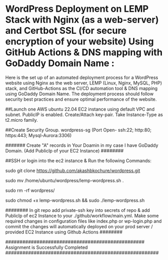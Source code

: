 # WordPress Deployment on LEMP Stack with Nginx (as a web-server) and Certbot SSL (for secure encryption of your website) Using GitHub Actions & DNS mapping with GoDaddy Domain Name :




Here is the set up of an automated deployment process for a WordPress website using Nginx as the web server, LEMP (Linux, Nginx, MySQL, PHP) stack, and GitHub-Actions as the CI/CD automation tool & DNS mapping using GoDaddy Domain Name. The deployment process should follow security best practices and ensure optimal performance of the website.



##Launch one AWS ubuntu 22.04 EC2 instance using default VPC and subnet. PublicIP is enabled. Create/Attach key-pair. Take Instance-Type as t2.micro family.


##Create Security Group. wordpress-sg (Port Open- ssh:22; http:80; https:443; Mysql-Aurora:3306)


####### Create "A" records in Your Doamin in my case I have GoDaddy Domain. (Add PublicIp of your EC2 Instance) ########


##SSH or login into the ec2 instance & Run the following Commands:


sudo git clone https://github.com/akashbkochure/wordpress.git

sudo mv /home/ubuntu/wordpress/lemp-wordpress.sh .

sudo rm -rf wordpress/

sudo chmod +x lemp-wordpress.sh  && sudo ./lemp-wordpress.sh



######## In git repo add private-ssh key into secrets of repo & add PublicIp of ec2 Instance to your ./github/workflow/main.yml. Make some required changes in configuration files like index.php or wp-login.php and commit the changes will automatically deployed on your prod server / provided EC2 Instance using Github Actions ########



################################################# Assignment is Successfully Completed ######################################################
